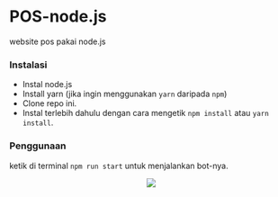 # POS-node.js
website pos pakai node.js

### Instalasi
- Instal node.js
- Install yarn (jika ingin menggunakan `yarn` daripada `npm`)
- Clone repo ini.
- Instal terlebih dahulu dengan cara mengetik `npm install` atau `yarn install`.<br>

### Penggunaan
ketik di terminal `npm run start` untuk menjalankan bot-nya.

<p align="center"><img src="https://cdn.discordapp.com/attachments/496983030993518592/774451876438999080/unknown.png" /></p>
